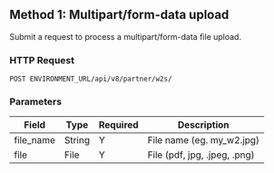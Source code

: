 ## Method 1: Multipart/form-data upload
Submit a request to process a multipart/form-data file upload.

### HTTP Request
`POST ENVIRONMENT_URL/api/v8/partner/w2s/`

### Parameters
| Field     | Type   | Required | Description                     |
|-----------|--------|----------|---------------------------------|
| file_name | String | Y        | 			File name (eg. my_w2.jpg)    |
| file      | File   | Y        | 			File (pdf, jpg, .jpeg, .png) |



